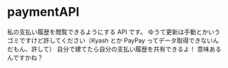 # paymentAPI

私の支払い履歴を閲覧できるようにする API です。
ゆうて更新は手動とかいうゴミですけど許してください（Kyash とか PayPay ってデータ取得できないんだもん、許して）
自分で建てたら自分の支払い履歴を共有できるよ！
意味あるんですかね？
